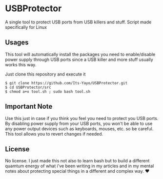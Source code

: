 # USBProtector
A single tool to protect USB ports from USB killers and stuff. Script made specifically for Linux

## Usages
This tool will automatically install the packages you need to enable/disable power supply through USB ports since a USB killer and more stuff usually works this way. 

Just clone this repository and execute it

```
$ git clone https://github.com/Its-Yayo/USBProtector.git
$ cd USBProtector/src
$ chmod a+x tool.sh ; sudo bash tool.sh
```

## Important Note
Use this just in case if you think you feel you need to protect you USB ports. By disabling power supply from your USB ports, you won't be able to use any power output devices such as keyboards, mouses, etc. so be careful. This tool allows you to revert changes if needed. 

## License
No license. I just made this not also to learn bash but to build a different quamtum energy of what i've been writing in my articles and in my mental notes about protecting special things in a different and complex way. ❤️


